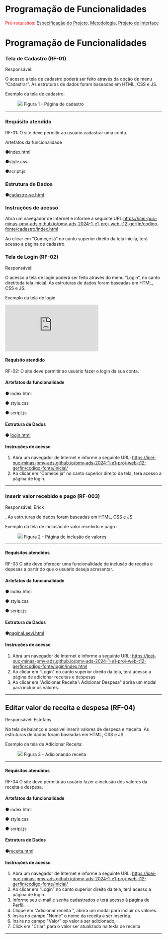 # Programação de Funcionalidades

<span style="color:red">Pré-requisitos: <a href="https://github.com/ICEI-PUC-Minas-PMV-ADS/pmv-ads-2024-1-e1-proj-web-t12-gerfin/blob/estefany-modaispainel/documentos/02-Especifica%C3%A7%C3%A3o%20do%20Projeto.md" > Especificação do Projeto</a></span>, <a href="https://github.com/ICEI-PUC-Minas-PMV-ADS/pmv-ads-2024-1-e1-proj-web-t12-gerfin/blob/estefany-modaispainel/documentos/03-Metodologia.md">Metodologia</a>, <a href="https://github.com/ICEI-PUC-Minas-PMV-ADS/pmv-ads-2024-1-e1-proj-web-t12-gerfin/blob/estefany-modaispainel/documentos/04-Projeto%20de%20Interface.md"> Projeto de Interface</a>

# Programação de Funcionalidades

### Tela de Cadastro (RF-01)

Responsável: 

O acesso a tela de cadastro poderá ser feito através da opção de menu “Cadastrar”. As estruturas de dados foram baseadas em HTML, CSS e JS.

Exemplo da tela de cadastro: 

<figure> <img src="https://github.com/ICEI-PUC-Minas-PMV-ADS/pmv-ads-2024-1-e1-proj-web-t12-gerfin/assets/157512224/8b0101c3-8659-40d2-b37d-a712386e5a6e">
          <figurecaption> Figura 1 - Página de cadastro </figurecaption> 
</figure>
<hr>


### Requisito atendido

RF-01: O site deve permitir ao usuário cadastrar uma conta.

Artefatos da funcionalidade

●index.html

●style.css

●script.js


### Estrutura de Dados

●[cadastre-se.html](https://icei-puc-minas-pmv-ads.github.io/pmv-ads-2024-1-e1-proj-web-t12-gerfin/codigo-fonte/cadastro/index.html)


### Instruções de acesso

Abra um navegador de Internet e informe a seguinte URL:https://icei-puc-minas-pmv-ads.github.io/pmv-ads-2024-1-e1-proj-web-t12-gerfin/codigo-fonte/cadastro/index.html

Ao clicar em “Começe já” no canto superior direito da tela inicila, terá acesso a página de cadastro.

### Tela de Login (RF-02)

Responsável: 

O acesso a tela de login poderá ser feito através do menu “Login”, no canto diretitoda tela inicial. As estruturas de dados foram baseadas em HTML, CSS e JS.

Exemplo da tela de login: 



![pagina-login](https://icei-puc-minas-pmv-ads.github.io/pmv-ads-2024-1-e1-proj-web-t12-gerfin/codigo-fonte/login/index.html)




#### Requisito atendido

RF-02: O site deve permitir ao usuário fazer o login da sua conta.

#### Artefatos da funcionalidade

●	index.html 

●	style.css

●	script.js


#### Estrutura de Dados



●	[login.html](https://icei-puc-minas-pmv-ads.github.io/pmv-ads-2024-1-e1-proj-web-t12-gerfin/codigo-fonte/login/index.html)



#### Instruções de acesso

1.	Abra um navegador de Internet e informe a seguinte URL: https://icei-puc-minas-pmv-ads.github.io/pmv-ads-2024-1-e1-proj-web-t12-gerfin/codigo-fonte/inicial/
2.	Ao clicar em “Comece ja” no canto superior direito da tela, terá acesso a página de login.

<hr>


### Inserir valor recebido e pago (RF-003)

Responsável: Erick

. As estruturas de dados foram baseadas em HTML, CSS e JS.

Exemplo da tela de inclusão de valor recebido e pago :

<figure>
 <img src="https://github.com/ICEI-PUC-Minas-PMV-ADS/pmv-ads-2024-1-e1-proj-web-t12-gerfin/assets/157512224/23849261-de7c-43f9-b979-f1610c56fb5d">
  <figurecaption> Figura 2 - Página de inclusão de valores </figurecaption>
</figure>
<hr>

#### Requisitos atendidos

RF-03	O site deve oferecer uma funcionalidade de inclusão de receita e depesas a partir do que o usuário deseja acresentar.


#### Artefatos da funcionalidade

●	index.html 

●	style.css

●	script.js


#### Estrutura de Dados

●[paginaLeevi.html]( )


#### Instruções de acesso

1.	Abra um navegador de Internet e informe a seguinte URL: https://icei-puc-minas-pmv-ads.github.io/pmv-ads-2024-1-e1-proj-web-t12-gerfin/codigo-fonte/login/index.html
2.	Ao clicar em “Login” no canto superior direito da tela, terá acesso a página de adicionar receitas e despesas
3.	Ao clicar em "Adicionar Receita \ Adicionar Despesa" abrira um modal para incluir os valores.


<hr>

## Editar valor de receita e despesa (RF-04)

Responsável: Estefany

Na tela de balanço e possivel inserir valores de despesa e rteceita. As estruturas de dados foram baseadas em HTML, CSS e JS.

Exemplo da tela de Adicionar Receita:

<figure> <img src="https://github.com/ICEI-PUC-Minas-PMV-ADS/pmv-ads-2024-1-e1-proj-web-t12-gerfin/assets/157512224/987f38d1-53ae-438d-af4a-308793fc62d9">
<figurecaption> Figura 3 - Adicionando receita</figurecaption>
</figure>
<hr>

#### Requisitos atendidos
 
RF-04	O site deve permitir ao usuário fazer a inclusão dos valores da receita e despesa.

#### Artefatos da funcionalidade

●	index.html 

●	style.css

●	script.js


#### Estrutura de Dados

●[receita.html]()


#### Instruções de acesso
1.	Abra um navegador de Internet e informe a seguinte URL: https://icei-puc-minas-pmv-ads.github.io/pmv-ads-2024-1-e1-proj-web-t12-gerfin/codigo-fonte/inicial/
2.	Ao clicar em “Login” no canto superior direito da tela, terá acesso a página de login.
3.	Informe seu e-mail e senha cadastrados e terá acesso à página de Perfil.
4.	Clique em "Adicionar receita ", abrira um modal para incluir os valores.
5.  Insira no campo "Nome" o nome da receita a ser inserida.
6.  Insira no campo "Valor" op valor a ser adicionado,
7.  Click em "Criar" para o valor ser atualizado na tekla de receita.

<hr>
 
